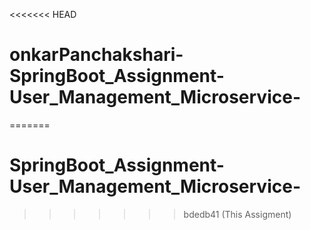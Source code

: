 <<<<<<< HEAD
# onkarPanchakshari-SpringBoot_Assignment-User_Management_Microservice-
=======
# SpringBoot_Assignment-User_Management_Microservice-
>>>>>>> bdedb41 (This Assigment)
